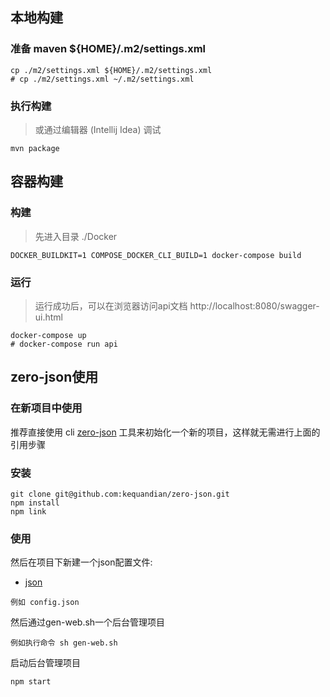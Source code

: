 ## 本地构建

### 准备 maven ${HOME}/.m2/settings.xml
```shell
cp ./m2/settings.xml ${HOME}/.m2/settings.xml
# cp ./m2/settings.xml ~/.m2/settings.xml
```

### 执行构建
> 或通过编辑器 (Intellij Idea) 调试
```shell
mvn package
```

## 容器构建

### 构建
> 先进入目录 ./Docker
```shell
DOCKER_BUILDKIT=1 COMPOSE_DOCKER_CLI_BUILD=1 docker-compose build
```

### 运行
> 运行成功后，可以在浏览器访问api文档 
> http://localhost:8080/swagger-ui.html

```shell
docker-compose up
# docker-compose run api
```


## zero-json使用

### 在新项目中使用
推荐直接使用 cli [zero-json](https://github.com/kequandian/zero-json) 工具来初始化一个新的项目，这样就无需进行上面的引用步骤

### 安装
``` shell
git clone git@github.com:kequandian/zero-json.git
npm install 
npm link
```

### 使用
然后在项目下新建一个json配置文件:

 - [json](json.md)

``` 
例如 config.json
```

然后通过gen-web.sh一个后台管理项目

``` 
例如执行命令 sh gen-web.sh
```

启动后台管理项目

``` 
npm start
```